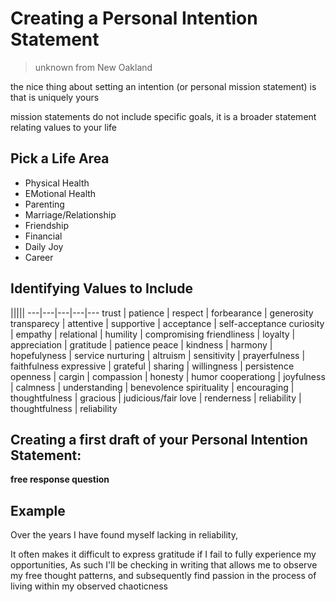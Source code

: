 # Creating a Personal Intention Statement

> unknown from New Oakland

the nice thing about setting an intention (or personal mission statement) is that is uniquely yours

mission statements do not include specific goals, it is a broader statement relating values to your life

## Pick a Life Area

- Physical Health
- EMotional Health
- Parenting
- Marriage/Relationship
- Friendship
- Financial
- Daily Joy
- Career

## Identifying Values to Include

|||||
---|---|---|---|---
trust | patience | respect | forbearance | generosity 
transparecy | attentive | supportive | acceptance | self-acceptance
curiosity | empathy | relational | humility | compromising
friendliness | loyalty | appreciation | gratitude | patience
peace | kindness | harmony | hopefulyness | service
nurturing | altruism | sensitivity | prayerfulness | faithfulness
expressive | grateful | sharing | willingness | persistence 
openness | cargin | compassion | honesty | humor
cooperationg | joyfulness | calmness | understanding | benevolence
spirituality | encouraging | thoughtfulness | gracious | judicious/fair
love | renderness | reliability | thoughtfulness | reliability

## Creating a first draft of your Personal Intention Statement:

**free response question**

## Example

Over the years I have found myself lacking in reliability,

It often makes it difficult to express gratitude if I fail to fully experience my opportunities,
As such I'll be checking in writing that allows me to observe my free thought patterns,
and subsequently find passion in the process of living within my observed chaoticness

